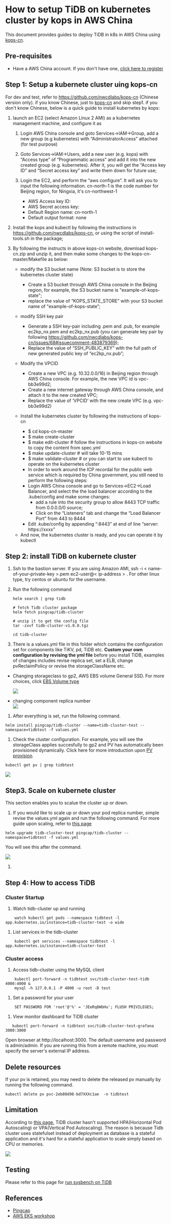 
#	How to setup TiDB on kubernetes cluster by kops in AWS China 

This document provides guides to deploy TiDB in k8s in AWS China using [kops-cn](https://github.com/nwcdlabs/kops-cn). 

##	Pre-requisites
*	Have a AWS China account. If you don't have one, [click here to register](https://www.amazonaws.cn/en/sign-up/)

## Step 1: Setup a kubernete cluster uing kops-cn

For dev and test, refer to https://github.com/nwcdlabs/kops-cn (Chinese version only). 
if you know Chinese, just to [kops-cn](https://github.com/nwcdlabs/kops-cn) and skip step1.
if you don't know Chinese, below is a quick guide to install kubernetes by kops:

1. launch an EC2 (select Amazon Linux 2 AMI) as a kubernetes management machine, and configure it as
    1. Login AWS China console and goto Services->IAM->Group, add a new group (e.g kubernetes) with “AdministratorAccess” attached (for test purpose)

    1. Goto Services->IAM->Users, add a new user (e.g. kops) with “Access type” of “Programmatic access” and add it into the new created group (e.g. kubernetes). After it, you will get the “Access key ID” and “Secret access key” and write them down for future use;

    1. Login the EC2, and perform the “aws configure”. It will ask you to input the following information. cn-north-1 is the code number for Beijing region, for Ningxia, it's cn-northwest-1
        - AWS Access key ID: <created above>
        - AWS Secret access key: <created above>
        - Default Region name: cn-north-1  
        - Default output format: none

1. Install the kops and kubectl by following the instructions in https://github.com/nwcdlabs/kops-cn, or using the script of install-tools.sh in the package;

1. By following the instructs in above kops-cn website, download kops-cn.zip and unzip it, and then make some changes to the kops-cn-master/Makefile as below:
    * modify the S3 bucket name (Note: S3 bucket is to store the kubernetes cluster state)
        - Create a S3 bucket through AWS China console in the Beijing region, for example, the S3 bucket name is "example-of-kops-state";
        - replace the value of “KOPS_STATE_STORE” with your S3 bucket name of "example-of-kops-state”;
    * modify SSH key pair
        - Generate a SSH key-pair including .pem and .pub, for example ec2kp_nx.pem and ec2kp_nx.pub (you can generate key pair by following https://github.com/nwcdlabs/kops-cn/issues/68#issuecomment-483879369);
        - Replace the value of “SSH_PUBLIC_KEY” with the full path of new generated public key of “ec2kp_nx.pub”;
    * Modify the VPCID
        - Create a new VPC (e.g. 10.32.0.0/16) in Beijing region through AWS China console. For example, the new VPC id is vpc-bb3e99d2;
        - Create a new internet gateway through AWS China console, and attach it to the new created VPC;
        - Replace the value of ‘VPCID’ with the new create VPC (e.g. vpc-bb3e99d2)

    * Install the kubernetes cluster by following the instructions of kops-cn
        - $ cd kops-cn-master
        - $ make create-cluster
        - $ make edit-cluster # follow the instructions in kops-cn website to copy the content from spec.yml
        - $ make update-cluster # will take 10-15 mins
        - $ make validate-cluster # or you can start to use kubectl to operate on the kubernetes cluster
        - In order to work around the ICP recordal for the public web service which is required by China government, you still need to perform the following steps:
	    - Login AWS China console and go to Services->EC2->Load Balancer, and select the the load balancer according to the .kube/config and make some changes:
	        - add a rule into the security group to allow 8443 TCP traffic from 0.0.0.0/0 source;
	        - Click on the “Listeners” tab and change the “Load Balancer Port” from 443 to 8444
	    - Edit .kube/config by appending “:8443” at end of line “server: https://xxxx”
	- And now, the kubernetes cluster is ready, and you can operate it by kubectl

## Step 2: install TiDB on kubernete cluster

1. Ssh to the bastion server. If you are using Amazon AMI,  ssh -i < name-of-your-private-key >.pem  ec2-user@< ip-address > . For other linux type, try centos or ubuntu for the username.

1. Run the following command
    ```
    helm search | grep tidb

    # fetch Tidb cluster package  
    helm fetch pingcap/tidb-cluster   

    # unzip it to get the config file
    tar -zxvf tidb-cluster-v1.0.0.tgz

    cd tidb-cluster
    ```
1. There is a values.yml file in this folder which contains the configuration set for components like TiKV, pd, TiDB etc. **Custom your own configuration by revising the yml file** before you install TiDB, examples of changes includes revise replica set, set a ELB, change pvReclaimPolicy or revise the storageClassName etc.    

- Changing storageclass to gp2, AWS EBS volume General SSD. For more choices, click [EBS Volume type](https://docs.aws.amazon.com/zh_cn/AWSEC2/latest/UserGuide/EBSVolumeTypes.html)   

    ![](img/storage-class.png)

- changing component replica number   
    ![](img/replica-number.png)

1. After everything is set, run the following command.

```
helm install pingcap/tidb-cluster --name=tidb-cluster-test --namespace=tidbtest -f values.yml 
```

1. Check the cluster configuration. For example, you will see the storageClass applies succesfully to gp2 and PV has automatically been provisioned dynamically. Click here for more introduction upon [PV provision](https://kubernetes.io/docs/concepts/storage/persistent-volumes/).

```
kubectl get pv | grep tidbtest
```

![](img/get-pv.png)


## Step3. Scale on kubernete cluster
This section enables you to scalue the cluster up or down.

1. If you would like to scale up or down your pod replica number, simple revise the values.yml again and run the following command. For more guide upon scaling, refer to [this page](https://github.com/pingcap/docs-cn/blob/master/v3.0/tidb-in-kubernetes/scale-in-kubernetes.md)

```
helm upgrade tidb-cluster-test pingcap/tidb-cluster --namespace=tidbtest -f values.yml 
``` 

You will see this after the command.

![](img/helm-upgrade.png)

1.


## Step 4: How to access TiDB 


###	Cluster Startup
1. Watch tidb-cluster up and running
```
	watch kubectl get pods --namespace tidbtest -l app.kubernetes.io/instance=tidb-cluster-test -o wide
```
1. List services in the tidb-cluster
```
	kubectl get services --namespace tidbtest -l app.kubernetes.io/instance=tidb-cluster-test
```

###	Cluster access

1. Access tidb-cluster using the MySQL client
```  	
  	kubectl port-forward -n tidbtest svc/tidb-cluster-test-tidb 4000:4000 &
    mysql -h 127.0.0.1 -P 4000 -u root -D test
```
1. Set a password for your user
```
    SET PASSWORD FOR 'root'@'%' = 'JEeRq8WbHu'; FLUSH PRIVILEGES;
```    
1. View monitor dashboard for TiDB cluster
```
   kubectl port-forward -n tidbtest svc/tidb-cluster-test-grafana 3000:3000
```   

Open browser at http://localhost:3000. The default username and password is admin/admin.
If you are running this from a remote machine, you must specify the server's external IP address.

## Delete resources

If your pv is retained, you may need to delete the released pv manually by running the following command.
```
kubectl delete pv pvc-2eb80d98-bd7XXXc1ae  -n tidbtest
```

## Limitation

According to [this page](https://pingcap.com/docs-cn/v3.0/tidb-in-kubernetes/faq/#tidb-%E7%9B%B8%E5%85%B3%E7%BB%84%E4%BB%B6%E5%8F%AF%E4%BB%A5%E9%85%8D%E7%BD%AE-hpa-%E6%88%96-vpa-%E4%B9%88), TiDB cluster hasn't supported HPA(Horizontal Pod Autoscaling) or VPA(Vertical Pod Autoscaling). The reason is because Tidb cluster uses statefulset instead of deployment as database is a stateful application and it's hard for a stateful application to scale simply based on CPU or memories.

![](img/stateful-set.png)

## Testing
Please refer to this page for [run sysbench on TiDB](https://github.com/pingcap/docs/blob/master/dev/benchmark/sysbench-v4.md)

## References

* [Pingcap](https://pingcap.com/docs-cn/dev/tidb-in-kubernetes/tidb-operator-overview/)
* [AWS EKS workshop](https://eksworkshop.com/scaling/)


